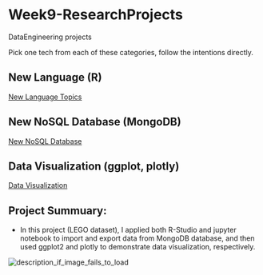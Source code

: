 # Week9-ResearchProjects
DataEngineering projects

Pick one tech from each of these categories, follow the intentions directly.

## New Language (R)

[New Language Topics](lang.md)

## New NoSQL Database (MongoDB)

[New NoSQL Database](dbs.md)

## Data Visualization (ggplot, plotly)

[Data Visualization](vis.md)


## Project Summuary:

- In this project (LEGO dataset), I applied both R-Studio and jupyter notebook to import and export data from MongoDB database, and then used ggplot2 and plotly to demonstrate data visualization, respectively.

![description_if_image_fails_to_load](https://github.com/nortonlyr/Week9-ResearchProjects/blob/master/codes/3Dfig.svg)


